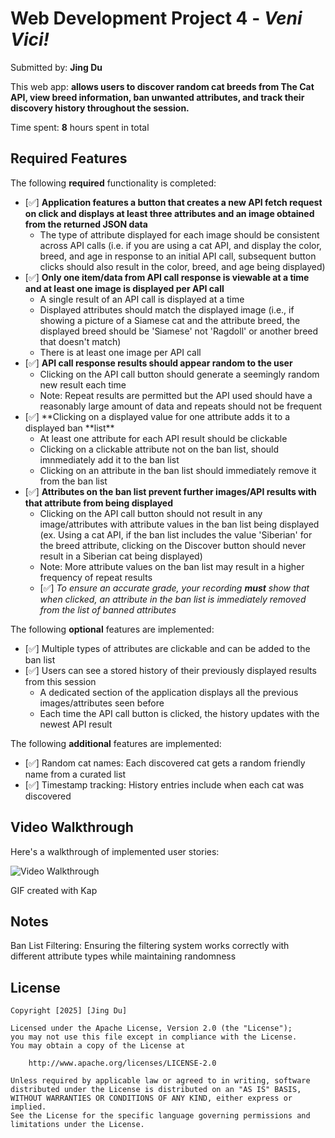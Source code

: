 # Web Development Project 4 - _Veni Vici!_

Submitted by: **Jing Du**

This web app: **allows users to discover random cat breeds from The Cat API, view breed information, ban unwanted attributes, and track their discovery history throughout the session.**

Time spent: **8** hours spent in total

## Required Features

The following **required** functionality is completed:

- [✅] **Application features a button that creates a new API fetch request on click and displays at least three attributes and an image obtained from the returned JSON data**
  - The type of attribute displayed for each image should be consistent across API calls (i.e. if you are using a cat API, and display the color, breed, and age in response to an initial API call, subsequent button clicks should also result in the color, breed, and age being displayed)
- [✅] **Only one item/data from API call response is viewable at a time and at least one image is displayed per API call**
  - A single result of an API call is displayed at a time
  - Displayed attributes should match the displayed image (i.e., if showing a picture of a Siamese cat and the attribute breed, the displayed breed should be 'Siamese' not 'Ragdoll' or another breed that doesn't match)
  - There is at least one image per API call
- [✅] **API call response results should appear random to the user**
  - Clicking on the API call button should generate a seemingly random new result each time
  - Note: Repeat results are permitted but the API used should have a reasonably large amount of data and repeats should not be frequent
- [✅] **Clicking on a displayed value for one attribute adds it to a displayed ban **list\*\*
  - At least one attribute for each API result should be clickable
  - Clicking on a clickable attribute not on the ban list, should imnmediately add it to the ban list
  - Clicking on an attribute in the ban list should immediately remove it from the ban list
- [✅] **Attributes on the ban list prevent further images/API results with that attribute from being displayed**
  - Clicking on the API call button should not result in any image/attributes with attribute values in the ban list being displayed (ex. Using a cat API, if the ban list includes the value 'Siberian' for the breed attribute, clicking on the Discover button should never result in a Siberian cat being displayed)
  - Note: More attribute values on the ban list may result in a higher frequency of repeat results
  - [✅] _To ensure an accurate grade, your recording **must** show that when clicked, an attribute in the ban list is immediately removed from the list of banned attributes_

The following **optional** features are implemented:

- [✅] Multiple types of attributes are clickable and can be added to the ban list
- [✅] Users can see a stored history of their previously displayed results from this session
  - A dedicated section of the application displays all the previous images/attributes seen before
  - Each time the API call button is clicked, the history updates with the newest API result

The following **additional** features are implemented:

- [✅] Random cat names: Each discovered cat gets a random friendly name from a curated list
- [✅] Timestamp tracking: History entries include when each cat was discovered

## Video Walkthrough

Here's a walkthrough of implemented user stories:

<img src='demo.gif' title='Video Walkthrough' width='' alt='Video Walkthrough' />

GIF created with Kap

## Notes

Ban List Filtering: Ensuring the filtering system works correctly with different attribute types while maintaining randomness

## License

    Copyright [2025] [Jing Du]

    Licensed under the Apache License, Version 2.0 (the "License");
    you may not use this file except in compliance with the License.
    You may obtain a copy of the License at

        http://www.apache.org/licenses/LICENSE-2.0

    Unless required by applicable law or agreed to in writing, software
    distributed under the License is distributed on an "AS IS" BASIS,
    WITHOUT WARRANTIES OR CONDITIONS OF ANY KIND, either express or implied.
    See the License for the specific language governing permissions and
    limitations under the License.
